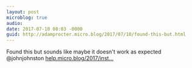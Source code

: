 ```yaml
---
layout: post
microblog: true
audio: 
date: 2017-07-10 08:03 -0000
guid: http://adamprocter.micro.blog/2017/07/10/found-this-but.html
---
```

Found this but sounds like maybe it doesn't work as expected @johnjohnston [help.micro.blog/2017/inst...](http://help.micro.blog/2017/instagram/)
